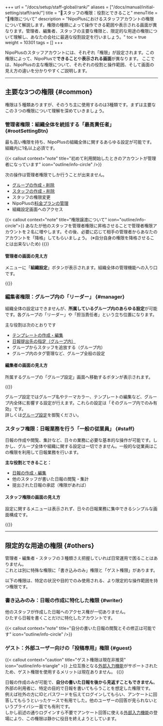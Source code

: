 +++
url = "/docs/setup/staff-global/rank/"
aliases = ["/docs/manual/initial-setting/staff/rank/"]
title = "🔑スタッフの権限：役割とできること"
menuTitle = "🔑権限について"
description = "NipoPlusにおけるスタッフアカウントの権限について解説します。権限の種類によって操作できる範囲や表示される画面が異なります。管理者、編集者、スタッフの主要な権限と、限定的な用途の権限について理解し、あなたの会社に最適な役割設定を行いましょう。"
toc = true
weight = 10301
tags = []
+++

NipoPlusのスタッフアカウントには、それぞれ「権限」が設定されます。この権限によって、NipoPlusで**できること**や**表示される画面**が異なります。
ここでは、NipoPlusの主な権限について、それぞれの役割と操作範囲、そして画面の見え方の違いを分かりやすくご説明します。

---

## 主要な3つの権限 {#common}

権限は５種類ありますが、そのうち主に使用するのは3種類です。まずは主要なこの３つの権限について理解を深めていきましょう。

### 管理者権限：組織全体を統括する「最高責任者」 {#rootSettingBtn}

最も高い権限を持ち、NipoPlusの組織全体に関するあらゆる設定が可能です。組織内に1名以上必須です。

{{< callout context="note" title="初めて利用開始したときのアカウントが管理者になっています" icon="outline/info-circle" />}}

次の操作は管理者権限でしか行うことが出来ません。

- [グループの作成・削除](/docs/setup/make-group/)
- [スタッフの作成・削除](/docs/setup/staff-global/make/)
- スタッフの権限変更
- NipoPlusの[料金プランの管理](/docs/price/)
- 組織設定画面へのアクセス

{{< callout context="note" title="権限譲渡について" icon="outline/info-circle">}}
あなたが他のスタッフを管理者権限に昇格させることで管理者権限アカウントを２名に増やします。その後、必要に応じて相手の管理者からあなたのアカウントを「降格」してもらいましょう。
(※自分自身の権限を降格させることは出来ないため)
{{</callout>}}

#### 管理者の画面の見え方

メニューに「**組織設定**」ボタンが表示されます。組織全体の管理機能への入り口です。

{{<icatch filename="img/admin" msg="管理者権限を持つユーザーの画面には、組織全体の管理を行うための「組織設定」メニューが表示されます。" alice="here">}}

### 編集者権限：グループ内の「リーダー」 {#manager}

組織全体の設定はできませんが、**所属しているグループ内のあらゆる設定**が可能です。各グループの「リーダー」や「担当責任者」という立ち位置になります。

主な役割は次のとおりです

- [テンプレートの作成・編集](/docs/template/make/)
- [日報提出先の指定（グループ内）](/docs/setup/staff-local/dist/)
- グループからスタッフを追放する（グループ内）
- グループ内のタグ管理など、グループ全般の設定

#### 編集者の画面の見え方

所属するグループの「グループ設定」画面へ移動するボタンが表示されます。

{{<icatch filename="img/manager" msg="グループ設定にアクセスするには編集者権限以上が必要だよ" alice="ok">}}

グループ設定ではグループ名やテーマカラー、テンプレートの編集など、グループ内全体に影響する設定が行えます。これらの設定は「そのグループ内でのみ有効」です。  
詳しくは[グループ設定](/docs/setup/setting-group/)を御覧ください。

### スタッフ権限：日報業務を行う「一般の従業員」 {#staff}

日報の作成や閲覧、集計など、日々の業務に必要な基本的な操作が可能です。しかし、グループ全体や組織に関する設定は一切できません。一般的な従業員はこの権限を利用して日報業務を行います。

**主な役割とできること：**

- [日報の作成・編集](/docs/manual/write-report/write/)
- 他のスタッフが書いた日報の閲覧・集計
- 提出された日報の承認（権限があれば）

#### スタッフ権限の画面の見え方

設定に関するメニューは表示されず、日々の日報業務に集中できるシンプルな画面構成です。

{{<icatch filename="img/staff" msg="スタッフ権限の画面では、設定に関するメニューは表示されません。日報作成や閲覧に特化したシンプルな画面です。" alice="book">}}

---

## 限定的な用途の権限 {#others}

管理者・編集者・スタッフの３種類さえ把握していれば日常運用で困ることはありません。  
これとは別に特殊な権限に「書き込みのみ」権限と「ゲスト権限」があります。

以下の権限は、特定の状況や目的でのみ使用される、より限定的な操作範囲を持つ権限です。

### 書き込みのみ：日報の作成に特化した権限 {#writer}

他のスタッフが作成した日報へのアクセス権が一切ありません。  
ひたすら日報を書くことだけに特化したアカウントです。

{{< callout context="note" title="自分の書いた日報の閲覧とその修正は可能です" icon="outline/info-circle" />}}

### ゲスト：外部ユーザー向けの「投稿専用」権限 {#guest}

{{< callout context="caution" title="ゲスト権限は現在非推奨" icon="outline/info-triangle" >}}
上位互換となる[外部入力機能](/docs/manual/write-report/outside/)がサポートされたため、ゲスト権限を使用するメリットは現在ありません。
{{</callout>}}

日報の作成のみが可能で、**自分の書いた日報を後から見返すこともできません**。  
外部の利用者に、特定の目的で日報を書いてもらうことを想定した権限です。
例えば社外の方にIDとパスワードを伝えてログインしてもらい、アンケートに回答してもらうといったケースで有用でした。他のユーザーの回答が見られないというプライバシー面でも有利です。  
しかし前述の通りログインすら不要でアンケート回答に使える[外部入力機能](/docs/manual/write-report/outside/)の登場により、この権限は静かに役目を終えようとしています。
